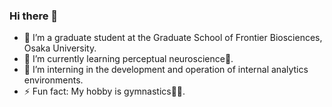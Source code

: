 ### Hi there 👋
- 🔭 I’m a graduate student at the Graduate School of Frontier Biosciences, Osaka University.
- 🌱 I’m currently learning perceptual neuroscience🧠.
- 🔧 I’m interning in the development and operation of internal analytics environments.
- ⚡ Fun fact: My hobby is gymnastics🤸‍♂️.
